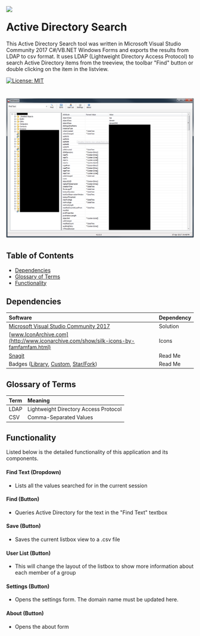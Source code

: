 <img align="left" src="https://raw.githubusercontent.com/aduguid/ActiveDirectorySearch/master/CS/Resources/ADSearch.ico" width="64px">

# Active Directory Search
This Active Directory Search tool was written in Microsoft Visual Studio Community 2017 C#/VB.NET Windows Forms and exports the results from LDAP to csv format. It uses LDAP (Lightweight Directory Access Protocol) to search Active Directory items from the treeview, the toolbar "Find" button or double clicking on the item in the listview.

[![License: MIT](https://img.shields.io/badge/License-MIT-yellow.svg)](LICENSE "MIT License Copyright © 2017 Anthony Duguid")
<!---
[![star this repo](http://githubbadges.com/star.svg?user=aduguid&repo=ActiveDirectorySearch&style=flat&color=fff&background=007ec6)](http://github.com/aduguid/ActiveDirectorySearch)
[![fork this repo](http://githubbadges.com/fork.svg?user=aduguid&repo=ActiveDirectorySearch&style=flat&color=fff&background=007ec6)](http://github.com/aduguid/ActiveDirectorySearch/fork)
[![contributions welcome](https://img.shields.io/badge/contributions-welcome-brightgreen.svg?style=flat)](https://github.com/aduguid/ActiveDirectorySearch/issues)
--->

<h1 align="center">
  <img src="Images/main_form.png" alt="MyApp" />
</h1>

## Table of Contents
- <a href="#dependencies">Dependencies</a>
- <a href="#glossary-of-terms">Glossary of Terms</a>
- <a href="#functionality">Functionality</a>

<a id="user-content-dependencies" class="anchor" href="#dependencies" aria-hidden="true"> </a>
## Dependencies
|Software                        |Dependency                 |
|:-------------------------------|:--------------------------|
|[Microsoft Visual Studio Community 2017](https://www.visualstudio.com/vs/whatsnew/)|Solution|
|[www.IconArchive.com](http://www.iconarchive.com/show/silk-icons-by-famfamfam.html)|Icons|
|[Snagit](http://discover.techsmith.com/snagit-non-brand-desktop/?gclid=CNzQiOTO09UCFVoFKgod9EIB3g)|Read Me|
|Badges ([Library](https://shields.io/), [Custom](https://rozaxe.github.io/factory/), [Star/Fork](http://githubbadges.com))|Read Me|

<a id="user-content-glossary-of-terms" class="anchor" href="#glossary-of-terms" aria-hidden="true"> </a>
## Glossary of Terms
| Term                      | Meaning                                                                                  |
|:--------------------------|:-----------------------------------------------------------------------------------------|
|LDAP |Lightweight Directory Access Protocol|
|CSV |Comma-Separated Values|

<a id="user-content-functionality" class="anchor" href="#functionality" aria-hidden="true"> </a>
## Functionality
Listed below is the detailed functionality of this application and its components.  

####	Find Text (Dropdown)
* Lists all the values searched for in the current session

####	Find (Button)
* Queries Active Directory for the text in the "Find Text" textbox

#### Save (Button)
* Saves the current listbox view to a .csv file

####	User List (Button)
* This will change the layout of the listbox to show more information about each member of a group

####	Settings (Button)
* Opens the settings form. The domain name must be updated here.

####	About (Button)
* Opens the about form
